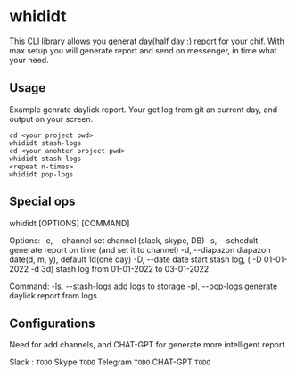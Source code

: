 # whididt
This CLI library allows you generat day(half day :) report for your chif.
With max setup you will generate report and send on messenger, in time what your need.

## Usage
Example genrate daylick report. Your get log from git an current day, and output on your screen. 
```
cd <your project pwd>
whididt stash-logs 
cd <your anohter project pwd>
whididt stash-logs 
<repeat n-times>
whididt pop-logs
```

## Special ops
whididt [OPTIONS] [COMMAND]

Options:
-c, --channel       set channel (slack, skype, DB)
-s, --schedult      generate report on time (and set it to channel)
-d, --diapazon      diapazon date(<n>d, <n>m, <n>y), default 1d(one day)
-D, --date          date start stash log, ( -D 01-01-2022 -d 3d) stash log from 01-01-2022 to 03-01-2022

Command:
-ls, --stash-logs   add logs to storage
-pl, --pop-logs     generate daylick report from logs


## Configurations 
Need for add channels, and CHAT-GPT for generate more intelligent report

Slack :
```TODO```
Skype
```TODO```
Telegram
```TODO```
CHAT-GPT
```TODO```
